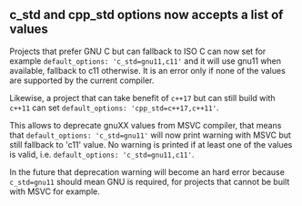 ## c_std and cpp_std options now accepts a list of values

Projects that prefer GNU C but can fallback to ISO C can now set for
example `default_options: 'c_std=gnu11,c11'` and it will use gnu11 when
available, fallback to c11 otherwise. It is an error only if none of the
values are supported by the current compiler.

Likewise, a project that can take benefit of `c++17` but can still build with
`c++11` can set `default_options: 'cpp_std=c++17,c++11'`.

This allows to deprecate gnuXX values from MSVC compiler, that means
that `default_options: 'c_std=gnu11'` will now print warning with MSVC
but still fallback to 'c11' value. No warning is printed if at least one
of the values is valid, i.e. `default_options: 'c_std=gnu11,c11'`.

In the future that deprecation warning will become an hard error because
`c_std=gnu11` should mean GNU is required, for projects that cannot be
built with MSVC for example.
